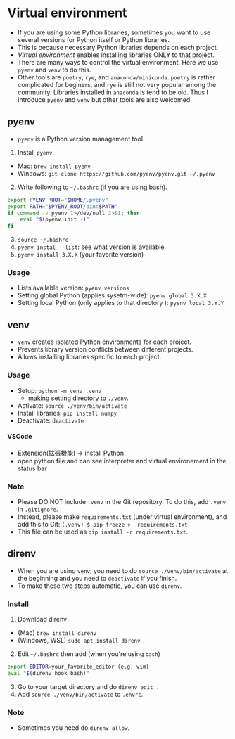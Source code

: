 # Virtual environment
* If you are using some Python libraries, sometimes you want to use several versions for Python itself or Python libraries.
* This is because necessary Python libraries depends on each project.
* *Virtual environment* enables installing libraries ONLY to that project.
* There are many ways to control the virtual environment. Here we use `pyenv` and `venv` to do this.
* Other tools are `poetry`, `rye`, and `anaconda/miniconda`. `poetry` is rather complicated for beginers, and `rye` is still not very popular among the community. Libraries installed in `anaconda` is tend to be old. Thus I introduce `pyenv` and `venv` but other tools are also welcomed.

## pyenv
* `pyenv` is a Python version management tool.
1. Install `pyenv`.
  * Mac: `brew install pyenv`
  * Windows: `git clone https://github.com/pyenv/pyenv.git ~/.pyenv`
2. Write following to `~/.bashrc` (if you are using bash).
  ```bash
  export PYENV_ROOT="$HOME/.pyenv"
  export PATH="$PYENV_ROOT/bin:$PATH"
  if command -v pyenv 1>/dev/null 2>&1; then
      eval "$(pyenv init -)"
  fi
  ```
3. `source ~/.bashrc`
4. `pyenv instal --list`: see what version is available
5. `pyenv install 3.X.X` (your favorite version)

### Usage
* Lists available version: `pyenv versions`
* Setting global Python (applies sysetm-wide): `pyenv global 3.X.X`
* Setting local Python (only applies to that directory
): `pyenv local 3.Y.Y`

## venv
* `venv` creates isolated Python environments for each project.
* Prevents library version conflicts between different projects.
* Allows installing libraries specific to each project.

### Usage
* Setup: `python -m venv .venv`
  - making setting directory to `./venv`.
* Activate: `source ./venv/bin/activate`
* Install libraries: `pip install numpy`
* Deactivate: `deactivate`

#### VSCode
* Extension(拡張機能) -> install Python
* open python file and can see interpreter and virtual environement in the status bar

### Note
* Please DO NOT include `.venv` in the Git repository. To do this, add `.venv` in `.gitignore`.
* Instead, please make `requirements.txt` (under virtual environment), and add this to Git: `(.venv) $ pip freeze >  requirements.txt`
* This file can be used as `pip install -r requirements.txt`.

## direnv
* When you are using `venv`, you need to do `source ./venv/bin/activate` at the beginning and you need to `deactivate` if you finish.
* To make these two steps automatic, you can use `direnv`.

### Install
1. Download direnv
  - (Mac) `brew install direnv`
  - (Windows, WSL) `sudo apt install direnv`
2. Edit `~/.bashrc` then add (when you're using `bash`)
```bash
export EDITOR=your_favorite_editor (e.g. vim)
eval "$(direnv hook bash)"
```
3. Go to your target directory and do `direnv edit .`
4. Add `source ./venv/bin/activate` to `.envrc`.

### Note
* Sometimes you need do `direnv allow`.